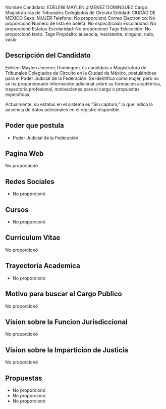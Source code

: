 Nombre Candidato: EDELENI MAYLEN JIMENEZ DOMINGUEZ
Cargo: Magistraturas de Tribunales Colegiados de Circuito
Entidad: CIUDAD DE MEXICO
Sexo: MUJER
Telefono: No proporcionó
Correo Electronico: No proporcionó
Numero de lista en boleta: *No especificado*
Escolaridad: No proporcionó
Estatus Escolaridad: No proporcionó
Tags Educación: No proporcionó texto.
Tags Propósito: ausencia, inexistente, ninguno, nulo, vacío


## Descripción del Candidato 

Edeleni Maylen Jimenez Dominguez es candidata a Magistratura de Tribunales Colegiados de Circuito en la Ciudad de México, postulándose para el Poder Judicial de la Federación. Se identifica como mujer, pero no se ha proporcionado información adicional sobre su formación académica, trayectoria profesional, motivaciones para el cargo o propuestas específicas.

Actualmente, su estatus en el sistema es "Sin captura," lo que indica la ausencia de datos adicionales en el registro disponible.


## Poder que postula

- Poder Judicial de la Federación


## Pagina Web

No proporcionó


## Redes Sociales

- No proporcionó


## Cursos

- No proporcionó


## Curriculum Vitae

No proporcionó


## Trayectoria Academica

- No proporcionó


## Motivo para buscar el Cargo Publico

No proporcionó


## Vision sobre la Funcion Jurisdiccional

No proporcionó


## Vision sobre la Imparticion de Justicia

No proporcionó


## Propuestas

- No proporcionó
- No proporcionó
- No proporcionó

